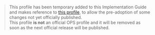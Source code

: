 <div>
<blockquote class="stu-note">
This profile has been temporary added to this Implementation Guide and makes reference to <a href="https://build.fhir.org/ig/PanAmericanHealthOrganization/OPS-ESAVI/StructureDefinition-ESAVIQuestionnaireResponse.html">this profile</a>, to allow the pre-adoption of some changes not yet officially published.<br/>
This profile <b>is not</b> an official OPS profile and it will be removed as soon as the next official release will be published.
</blockquote>
</div>